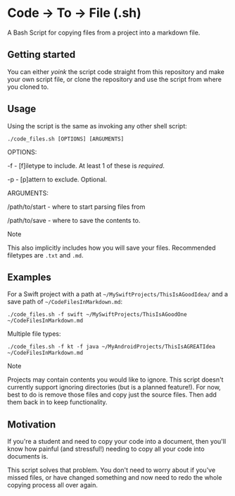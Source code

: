 # Code -> To -> File (.sh)

A Bash Script for copying files from a project into a markdown file.

## Getting started

You can either *yoink* the script code straight from this repository and make your own script file, or clone the repository and use the script from where you cloned to.

## Usage

Using the script is the same as invoking any other shell script:

`./code_files.sh [OPTIONS] [ARGUMENTS]`

OPTIONS:

-f - [f]iletype to include. At least 1 of these is *required*.

-p - [p]attern to exclude. Optional.

ARGUMENTS:

/path/to/start - where to start parsing files from

/path/to/save - where to save the contents to.

> [!NOTE]
> This also implicitly includes how you will save your files. Recommended filetypes are `.txt` and `.md`.


## Examples

For a Swift project with a path at `~/MySwiftProjects/ThisIsAGoodIdea/` and a save path of `~/CodeFilesInMarkdown.md`:

`./code_files.sh -f swift ~/MySwiftProjects/ThisIsAGoodOne ~/CodeFilesInMarkdown.md`

Multiple file types:

`./code_files.sh -f kt -f java ~/MyAndroidProjects/ThisIsAGREATIdea ~/CodeFilesInMarkdown.md`

> [!NOTE]
> Projects may contain contents you would like to ignore. This script doesn't currently support ignoring directories (but is a planned feature!). For now, best to do is remove those files and copy just the source files. 
> Then add them back in to keep functionality.

## Motivation 

If you're a student and need to copy your code into a document, then you'll know how painful (and stressful!) needing to copy all your code into documents is.

This script solves that problem. You don't need to worry about if you've missed files, or have changed something and now need to redo the whole copying process all over again.
